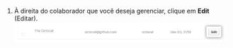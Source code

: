 1. À direita do colaborador que você deseja gerenciar, clique em **Edit** (Editar). ![Botão editar](/assets/images/help/insights/edit-contributor.png)

